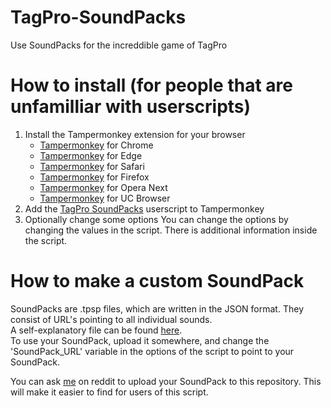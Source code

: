 # TagPro-SoundPacks
Use SoundPacks for the increddible game of TagPro

# How to install (for people that are unfamilliar with userscripts)
1. Install the Tampermonkey extension for your browser
   + [Tampermonkey](https://chrome.google.com/webstore/detail/dhdgffkkebhmkfjojejmpbldmpobfkfo "Install on Chrome") for Chrome
   + [Tampermonkey](https://www.microsoft.com/store/apps/9NBLGGH5162S "Install on Edge") for Edge
   + [Tampermonkey](https://safari.tampermonkey.net/tampermonkey.safariextz "Install on Safari") for Safari
   + [Tampermonkey](https://addons.mozilla.org/en-US/firefox/addon/tampermonkey/ "Install on Firefox") for Firefox
   + [Tampermonkey](https://addons.opera.com/en/extensions/details/tampermonkey-beta/ "Install on Opera Next") for Opera Next
   + [Tampermonkey](https://play.google.com/store/apps/details?id=net.tampermonkey.uc "Install on UC Browser") for UC Browser
2. Add the [TagPro SoundPacks](tpsp.user.js "Add to Tampermonkey") userscript to Tampermonkey
3. Optionally change some options
   You can change the options by changing the values in the script. There is additional information inside the script.

# How to make a custom SoundPack
SoundPacks are .tpsp files, which are written in the JSON format. They consist of URL's pointing to all individual sounds.  
A self-explanatory file can be found [here](SoundPacks/example.tpsp "SoundPacks/example.tpsp").  
To use your SoundPack, upload it somewhere, and change the 'SoundPack_URL' variable in the options of the script to point to your SoundPack.

You can ask [me](https://reddit.com/user/wilcooo "/u/wilcooo") on reddit to upload your SoundPack to this repository. This will make it easier to find for users of this script.
